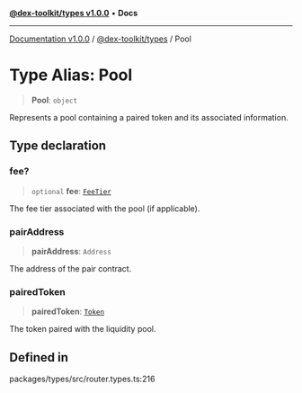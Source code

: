 [**@dex-toolkit/types v1.0.0**](../README.md) • **Docs**

***

[Documentation v1.0.0](../../../packages.md) / [@dex-toolkit/types](../README.md) / Pool

# Type Alias: Pool

> **Pool**: `object`

Represents a pool containing a paired token and its associated information.

## Type declaration

### fee?

> `optional` **fee**: [`FeeTier`](FeeTier.md)

The fee tier associated with the pool (if applicable).

### pairAddress

> **pairAddress**: `Address`

The address of the pair contract.

### pairedToken

> **pairedToken**: [`Token`](Token.md)

The token paired with the liquidity pool.

## Defined in

packages/types/src/router.types.ts:216
